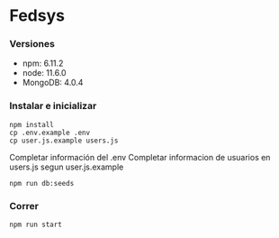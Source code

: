 # Fedsys

### Versiones
- npm: 6.11.2
- node: 11.6.0
- MongoDB: 4.0.4

### Instalar e inicializar
```
npm install
cp .env.example .env
cp user.js.example users.js
```

Completar información del .env
Completar informacion de usuarios en users.js segun user.js.example
```
npm run db:seeds
```

### Correr
```
npm run start
```
